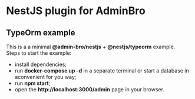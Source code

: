 # NestJS plugin for AdminBro
## TypeOrm example
This is a a minimal **@admin-bro/nestjs** + **@nestjs/typeorm** example.  
Steps to start the example:
- install dependencies;
- run **docker-compose up -d** in a separate terminal or start a database in aconvenient for you way;
- run **npm start**;
- open the **http://localhost:3000/admin** page in your browser.